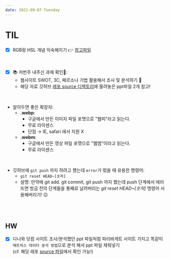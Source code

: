 ```yaml
---
date: 2021-09-07-Tuesday
---
```


# TIL 

- [x] RGB랑 HSL 개념 익숙해지기 👉 [참고파일](https://github.com/ekfka4863/frontEndCource_210901/blob/main/TIL%26HW/rgb_practice.html)  

<br />

- [x] 📚 저번주 내주신 과제 확인📖:   
  - 웹사이트 SWOT, 3C, 페르소나 기법 활용해서 조사 및 분석하기 🔎
  - 해당 자료 깃허브 [레포 source 디렉토리](https://github.com/ekfka4863/frontEndCource_210901/tree/main/source)에 올려놓은 ppt파일 2개 참고!    

<br />

- 알아두면 좋은 확장자: 
  - **.webp**:   
    - 구글에서 만든 이미지 파일 포맷으로 "웹피"라고 읽는다. 
    - 무료 라이센스
    -  단점 →  IE, safari 에서 지원 X
  - **.webm**:
    - 구글에서 만든 영상 파일 포맷으로 "웹엠"이라고 읽는다.
    - 무료 라이센스

<br />

- 깃허브에 `git push` 까지 하려고 헀는데 `error`가 떴을 때 유용한 명령어:
  - `git reset HEAD~[숫자]`
  - 설명: 만약에 git add. git commit, git push 까지 했는데 push 단계에서 에러뜨면 방금 전의 단계들을 통째로 날려버리는 *git reset HEAD~[숫자]* 명령어 사용해버리기! 😉


<br />
<br />

## HW
- [x] 다나와 닷컴 사이트 조사/분석했던 ppt 파일처럼 파리바게트 사이트 가지고 똑같이 `매트릭스 데이터 분석 방법`으로 분석 해서 ppt 파일 채워넣기    
(cf. 해당 레포 [source 파일](https://github.com/ekfka4863/frontEndCource_210901/tree/main/source)에서 확인 가능!)
